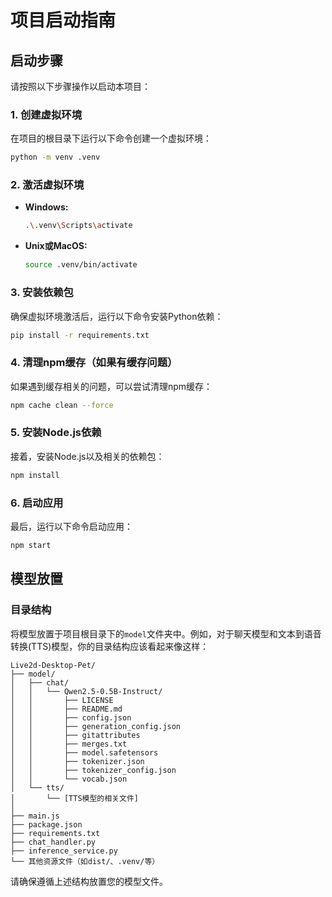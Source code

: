# 项目启动指南

## 启动步骤

请按照以下步骤操作以启动本项目：

### 1. 创建虚拟环境

在项目的根目录下运行以下命令创建一个虚拟环境：

```bash
python -m venv .venv
```


### 2. 激活虚拟环境

- **Windows:**

  ```bash
  .\.venv\Scripts\activate
  ```

- **Unix或MacOS:**

  ```bash
  source .venv/bin/activate
  ```

### 3. 安装依赖包

确保虚拟环境激活后，运行以下命令安装Python依赖：

```bash
pip install -r requirements.txt
```

### 4. 清理npm缓存（如果有缓存问题）

如果遇到缓存相关的问题，可以尝试清理npm缓存：

```bash
npm cache clean --force
```

### 5. 安装Node.js依赖

接着，安装Node.js以及相关的依赖包：

```bash
npm install
```

### 6. 启动应用

最后，运行以下命令启动应用：

```bash
npm start
```

## 模型放置

### 目录结构

将模型放置于项目根目录下的`model`文件夹中。例如，对于聊天模型和文本到语音转换(TTS)模型，你的目录结构应该看起来像这样：

```plaintext
Live2d-Desktop-Pet/
├── model/
│   ├── chat/
│   │   └── Qwen2.5-0.5B-Instruct/
│   │       ├── LICENSE
│   │       ├── README.md
│   │       ├── config.json
│   │       ├── generation_config.json
│   │       ├── gitattributes
│   │       ├── merges.txt
│   │       ├── model.safetensors
│   │       ├── tokenizer.json
│   │       ├── tokenizer_config.json
│   │       └── vocab.json
│   └── tts/
│       └── [TTS模型的相关文件]
│
├── main.js
├── package.json
├── requirements.txt
├── chat_handler.py
├── inference_service.py
└── 其他资源文件（如dist/、.venv/等）
```

请确保遵循上述结构放置您的模型文件。